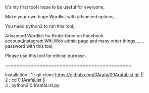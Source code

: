 It's my first tool i hope to be useful for everyone,

Make your own huge Wordlist with advanced options,

You need python3 to run this tool,

Advanced Wordlist for Brute-force on Facebook account,Instagram,Wifi,Web admin page and many other things....... password with this tool,

Please use this tool for ethical purpose.

============================================

Installation : 
1 : git clone https://github.com/0Arafa/0.1ArafaList.git  ||  
2 : cd 0.1ArafaList  ||  
3 : python3 0.1ArafaList.py
